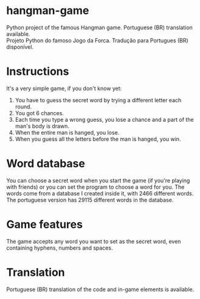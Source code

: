 # hangman-game
Python project of the famous Hangman game. Portuguese (BR) translation available.  
Projeto Python do famoso Jogo da Forca. Tradução para Portugues (BR) disponível.

# Instructions
It's a very simple game, if you don't know yet:
1. You have to guess the secret word by trying a different letter each round.
2. You got 6 chances.
3. Each time you type a wrong guess, you lose a chance and a part of the man's body is drawn.
4. When the entire man is hanged, you lose.
5. When you guess all the letters before the man is hanged, you win.

# Word database
You can choose a secret word when you start the game (if you're playing with friends) or you can set the program to choose a word for you. The words come from a database I created inside it, with 2466 different words. The portuguese version has 29115 different words in the database.

# Game features
The game accepts any word you want to set as the secret word, even containing hyphens, numbers and spaces.

# Translation
Portuguese (BR) translation of the code and in-game elements is available.
